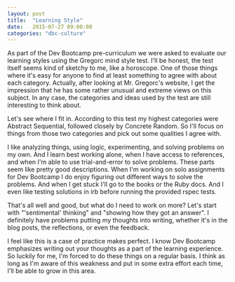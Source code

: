 ```yaml
---
layout: post
title:  "Learning Style"
date:   2015-07-27 09:00:00
categories: "dbc-culture"
---
```


As part of the Dev Bootcamp pre-curriculum we were asked to evaluate our learning styles using the Gregorc mind style test. I'll be honest, the test itself seems kind of sketchy to me, like a horoscope. One of those things where it's easy for anyone to find at least something to agree with about each category. Actually, after looking at Mr. Gregorc's website, I get the impression that he has some rather unusual and extreme views on this subject. In any case, the categories and ideas used by the test are still interesting to think about.

Let's see where I fit in. According to this test my highest categories were Abstract Sequential, followed closely by Concrete Random. So I'll focus on things from those two categories and pick out some qualities I agree with.  

I like analyzing things, using logic, experimenting, and solving problems on my own. And I learn best working alone, when I have access to references, and when I'm able to use trial-and-error to solve problems. These parts seem like pretty good descriptions. When I'm working on solo assignments for Dev Bootcamp I do enjoy figuring out different ways to solve the problems. And when I get stuck I'll go to the books or the Ruby docs. And I even like testing solutions in irb before running the provided rspec tests.

That's all well and good, but what do I need to work on more? Let's start with "'sentimental' thinking" and "showing how they got an answer". I definitely have problems putting my thoughts into writing, whether it's in the blog posts, the reflections, or even the feedback.

I feel like this is a case of practice makes perfect. I know Dev Bootcamp emphasizes writing out your thoughts as a part of the learning experience. So luckily for me, I'm forced to do these things on a regular basis. I think as long as I'm aware of this weakness and put in some extra effort each time, I'll be able to grow in this area.